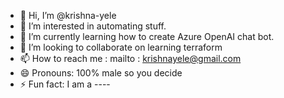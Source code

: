 - 👋 Hi, I’m @krishna-yele
- 👀 I’m interested in automating stuff.
- 🌱 I’m currently learning how to create Azure OpenAI chat bot.
- 💞️ I’m looking to collaborate on learning terraform
- 📫 How to reach me : mailto : krishnayele@gmail.com
- 😄 Pronouns: 100% male so you decide
- ⚡ Fun fact: I am a ----

<!---
krishna-yele/krishna-yele is a ✨ special ✨ repository because its `README.md` (this file) appears on your GitHub profile.
You can click the Preview link to take a look at your changes.
--->
